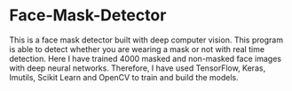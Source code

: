 # Face-Mask-Detector
This is a face mask detector built with deep computer vision. This program is able to detect whether you are wearing a mask or not with real time detection.
Here I have trained 4000 masked and non-masked face images with deep neural networks. Therefore, I have used TensorFlow, Keras, Imutils, Scikit Learn and OpenCV to train and build 
the models.
